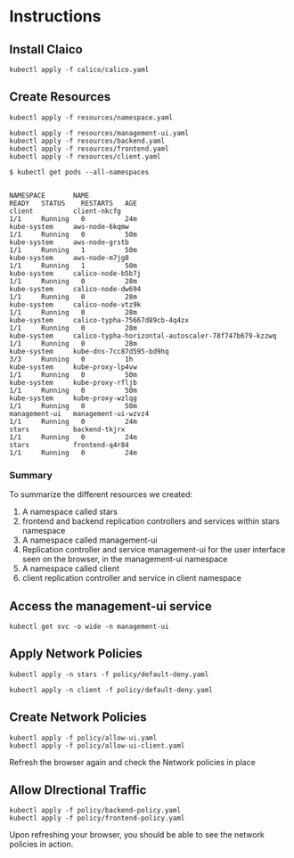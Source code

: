 # Instructions

## Install Claico
```
kubectl apply -f calico/calico.yaml
```
## Create Resources
```
kubectl apply -f resources/namespace.yaml

kubectl apply -f resources/management-ui.yaml
kubectl apply -f resources/backend.yaml
kubectl apply -f resources/frontend.yaml
kubectl apply -f resources/client.yaml
```
```
$ kubectl get pods --all-namespaces


NAMESPACE       NAME                                                  READY   STATUS    RESTARTS   AGE
client          client-nkcfg                                          1/1     Running   0          24m
kube-system     aws-node-6kqmw                                        1/1     Running   0          50m
kube-system     aws-node-grstb                                        1/1     Running   1          50m
kube-system     aws-node-m7jg8                                        1/1     Running   1          50m
kube-system     calico-node-b5b7j                                     1/1     Running   0          28m
kube-system     calico-node-dw694                                     1/1     Running   0          28m
kube-system     calico-node-vtz9k                                     1/1     Running   0          28m
kube-system     calico-typha-75667d89cb-4q4zx                         1/1     Running   0          28m
kube-system     calico-typha-horizontal-autoscaler-78f747b679-kzzwq   1/1     Running   0          28m
kube-system     kube-dns-7cc87d595-bd9hq                              3/3     Running   0          1h
kube-system     kube-proxy-lp4vw                                      1/1     Running   0          50m
kube-system     kube-proxy-rfljb                                      1/1     Running   0          50m
kube-system     kube-proxy-wzlqg                                      1/1     Running   0          50m
management-ui   management-ui-wzvz4                                   1/1     Running   0          24m
stars           backend-tkjrx                                         1/1     Running   0          24m
stars           frontend-q4r84                                        1/1     Running   0          24m
```
### Summary

To summarize the different resources we created:

1. A namespace called stars
2. frontend and backend replication controllers and services within stars namespace
3. A namespace called management-ui
4. Replication controller and service management-ui for the user interface seen on the browser, in the management-ui namespace
5. A namespace called client
6. client replication controller and service in client namespace

## Access the management-ui service

```
kubectl get svc -o wide -n management-ui
```

## Apply Network Policies

```
kubectl apply -n stars -f policy/default-deny.yaml

kubectl apply -n client -f policy/default-deny.yaml
```
## Create Network Policies

```
kubectl apply -f policy/allow-ui.yaml
kubectl apply -f policy/allow-ui-client.yaml
```

Refresh the browser again and check the Network policies in place

## Allow DIrectional Traffic

```
kubectl apply -f policy/backend-policy.yaml
kubectl apply -f policy/frontend-policy.yaml
```

Upon refreshing your browser, you should be able to see the network policies in action.


